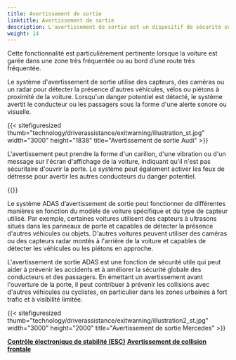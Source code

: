 ```yaml
---
title: Avertissement de sortie
linktitle: Avertissement de sortie
description: L'avertissement de sortie est un dispositif de sécurité sur les voitures modernes conçu pour alerter les conducteurs et les passagers des dangers potentiels lorsqu'ils se préparent à sortir du véhicule.
weight: 14
---
```

<!-- markdownlint-disable MD033 -->

Cette fonctionnalité est particulièrement pertinente lorsque la voiture est garée dans une zone très fréquentée ou au bord d’une route très fréquentée.

Le système d'avertissement de sortie utilise des capteurs, des caméras ou un radar pour détecter la présence d'autres véhicules, vélos ou piétons à proximité de la voiture. Lorsqu'un danger potentiel est détecté, le système avertit le conducteur ou les passagers sous la forme d'une alerte sonore ou visuelle.

{{< sitefiguresized thumb="technology/driverassistance/exitwarning/illustration_st.jpg" width="3000" height="1838" title="Avertissement de sortie Audi" >}}

L'avertissement peut prendre la forme d'un carillon, d'une vibration ou d'un message sur l'écran d'affichage de la voiture, indiquant qu'il n'est pas sécuritaire d'ouvrir la porte. Le système peut également activer les feux de détresse pour avertir les autres conducteurs du danger potentiel.

{{<evkxdisplayaddarticle />}}

Le système ADAS d’avertissement de sortie peut fonctionner de différentes manières en fonction du modèle de voiture spécifique et du type de capteur utilisé. Par exemple, certaines voitures utilisent des capteurs à ultrasons situés dans les panneaux de porte et capables de détecter la présence d'autres véhicules ou objets. D'autres voitures peuvent utiliser des caméras ou des capteurs radar montés à l'arrière de la voiture et capables de détecter les véhicules ou les piétons en approche.

L'avertissement de sortie ADAS est une fonction de sécurité utile qui peut aider à prévenir les accidents et à améliorer la sécurité globale des conducteurs et des passagers. En émettant un avertissement avant l'ouverture de la porte, il peut contribuer à prévenir les collisions avec d'autres véhicules ou cyclistes, en particulier dans les zones urbaines à fort trafic et à visibilité limitée.

{{< sitefiguresized thumb="technology/driverassistance/exitwarning/illustration2_st.jpg" width="3000" height="2000" title="Avertissement de sortie Mercedes" >}}

<div class="mt-3 mb-3">
     <a href="../electronicstabilitycontrol/" class="text-decoration-none text-black"><strong><i class="bi-arrow-left"></i> Contrôle électronique de stabilité (ESC)</strong></a>
     <a href="../forwardcollisionwarning/" class="text-decoration-none text-black float-end"><strong>Avertissement de collision frontale <i class="bi-arrow-right"></i></strong></a>
</div>